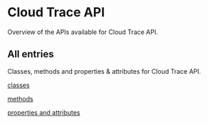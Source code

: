 [
This is a templated file. Adding content to this file may result in it being
reverted. Instead, if you want to place additional content, create an
"overview_content.md" file in `docs/` directory. The Sphinx tool will
pick up on the content and merge the content.
]: #

# Cloud Trace API

Overview of the APIs available for Cloud Trace API.

## All entries

Classes, methods and properties & attributes for
Cloud Trace API.

[classes](https://cloud.google.com/python/docs/reference/cloudtrace/latest/summary_class.html)

[methods](https://cloud.google.com/python/docs/reference/cloudtrace/latest/summary_method.html)

[properties and
attributes](https://cloud.google.com/python/docs/reference/cloudtrace/latest/summary_property.html)
